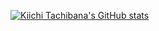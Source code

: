 [![Kiichi Tachibana's GitHub stats](https://github-readme-stats-iota-steel-47.vercel.app/api?username=ossan-engineer&show_icons=true&count_private=true)](https://github.com/anuraghazra/github-readme-stats)
